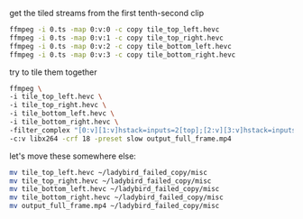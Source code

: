 get the tiled streams from the first tenth-second clip
```bash
ffmpeg -i 0.ts -map 0:v:0 -c copy tile_top_left.hevc
ffmpeg -i 0.ts -map 0:v:1 -c copy tile_top_right.hevc
ffmpeg -i 0.ts -map 0:v:2 -c copy tile_bottom_left.hevc
ffmpeg -i 0.ts -map 0:v:3 -c copy tile_bottom_right.hevc
```
try to tile them together
```bash
ffmpeg \
-i tile_top_left.hevc \
-i tile_top_right.hevc \
-i tile_bottom_left.hevc \
-i tile_bottom_right.hevc \
-filter_complex "[0:v][1:v]hstack=inputs=2[top];[2:v][3:v]hstack=inputs=2[bottom];[top][bottom]vstack=inputs=2" \
-c:v libx264 -crf 18 -preset slow output_full_frame.mp4
```
let's move these somewhere else:
```bash
mv tile_top_left.hevc ~/ladybird_failed_copy/misc
mv tile_top_right.hevc ~/ladybird_failed_copy/misc
mv tile_bottom_left.hevc ~/ladybird_failed_copy/misc
mv tile_bottom_right.hevc ~/ladybird_failed_copy/misc
mv output_full_frame.mp4 ~/ladybird_failed_copy/misc
```
